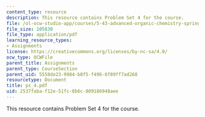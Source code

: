 ```yaml
---
content_type: resource
description: This resource contains Problem Set 4 for the course.
file: /ol-ocw-studio-app/courses/5-43-advanced-organic-chemistry-spring-2007/2537fabaf12e51fc8b6c809186948aee_ps_4.pdf
file_size: 105830
file_type: application/pdf
learning_resource_types:
- Assignments
license: https://creativecommons.org/licenses/by-nc-sa/4.0/
ocw_type: OCWFile
parent_title: Assignments
parent_type: CourseSection
parent_uid: 5558de23-9984-b8f5-f496-6f89ff7ad268
resourcetype: Document
title: ps_4.pdf
uid: 2537faba-f12e-51fc-8b6c-809186948aee
---
```

This resource contains Problem Set 4 for the course.